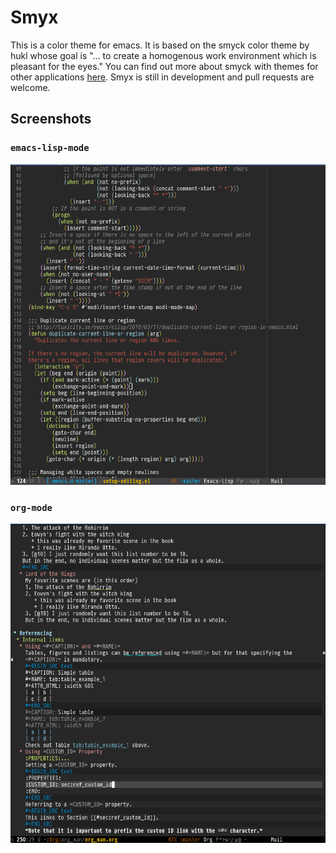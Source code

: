 # Smyx
This is a color theme for emacs. It is based on the smyck color theme by hukl whose goal is "... to create a homogenous work environment which is pleasant for the eyes." You can find out more about smyck with themes for other applications [here](http://color.smyck.org/). Smyx is still in development and pull requests are welcome.

## Screenshots

### `emacs-lisp-mode`
![smyx in emacs-lisp-mode](https://github.com/kaushalmodi/smyx/blob/master/screenshots/smyx-emacs-lisp-mode.png)

### `org-mode`
![smyx in org-mode](https://github.com/kaushalmodi/smyx/blob/master/screenshots/smyx-org-mode.png)
